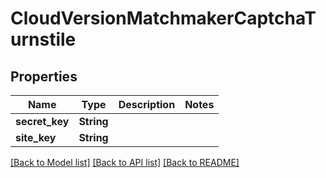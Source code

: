 # CloudVersionMatchmakerCaptchaTurnstile

## Properties

Name | Type | Description | Notes
------------ | ------------- | ------------- | -------------
**secret_key** | **String** |  | 
**site_key** | **String** |  | 

[[Back to Model list]](../README.md#documentation-for-models) [[Back to API list]](../README.md#documentation-for-api-endpoints) [[Back to README]](../README.md)


